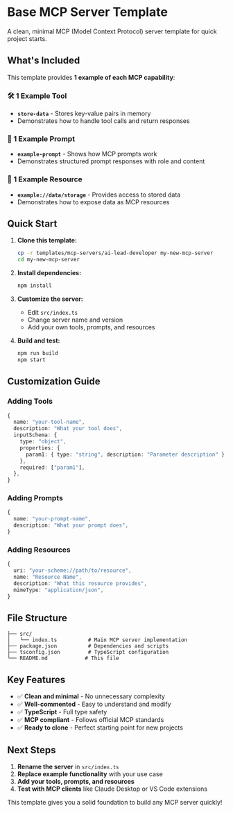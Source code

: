 # Base MCP Server Template

A clean, minimal MCP (Model Context Protocol) server template for quick project starts.

## What's Included

This template provides **1 example of each MCP capability**:

### 🛠️ **1 Example Tool**
- **`store-data`** - Stores key-value pairs in memory
- Demonstrates how to handle tool calls and return responses

### 💬 **1 Example Prompt**
- **`example-prompt`** - Shows how MCP prompts work
- Demonstrates structured prompt responses with role and content

### 📁 **1 Example Resource**
- **`example://data/storage`** - Provides access to stored data
- Demonstrates how to expose data as MCP resources

## Quick Start

1. **Clone this template:**
   ```bash
   cp -r templates/mcp-servers/ai-lead-developer my-new-mcp-server
   cd my-new-mcp-server
   ```

2. **Install dependencies:**
   ```bash
   npm install
   ```

3. **Customize the server:**
   - Edit `src/index.ts`
   - Change server name and version
   - Add your own tools, prompts, and resources

4. **Build and test:**
   ```bash
   npm run build
   npm start
   ```

## Customization Guide

### Adding Tools
```typescript
{
  name: "your-tool-name",
  description: "What your tool does",
  inputSchema: {
    type: "object",
    properties: {
      param1: { type: "string", description: "Parameter description" },
    },
    required: ["param1"],
  },
}
```

### Adding Prompts
```typescript
{
  name: "your-prompt-name",
  description: "What your prompt does",
}
```

### Adding Resources
```typescript
{
  uri: "your-scheme://path/to/resource",
  name: "Resource Name",
  description: "What this resource provides",
  mimeType: "application/json",
}
```

## File Structure

```
├── src/
│   └── index.ts          # Main MCP server implementation
├── package.json          # Dependencies and scripts
├── tsconfig.json         # TypeScript configuration
└── README.md            # This file
```

## Key Features

- ✅ **Clean and minimal** - No unnecessary complexity
- ✅ **Well-commented** - Easy to understand and modify
- ✅ **TypeScript** - Full type safety
- ✅ **MCP compliant** - Follows official MCP standards
- ✅ **Ready to clone** - Perfect starting point for new projects

## Next Steps

1. **Rename the server** in `src/index.ts`
2. **Replace example functionality** with your use case
3. **Add your tools, prompts, and resources**
4. **Test with MCP clients** like Claude Desktop or VS Code extensions

This template gives you a solid foundation to build any MCP server quickly!
